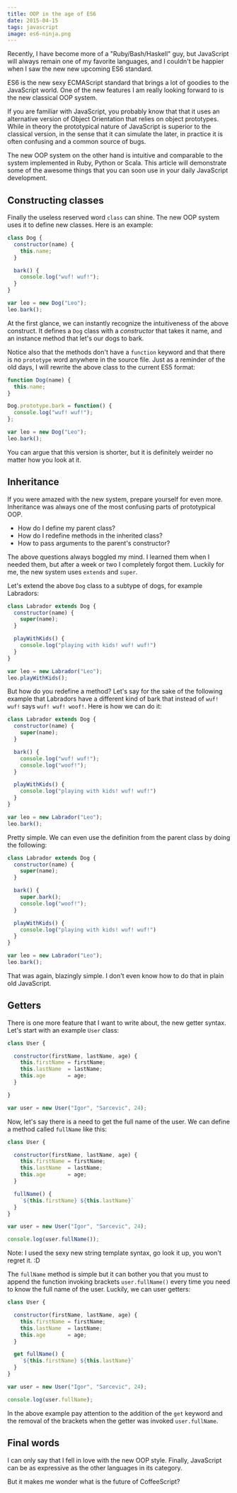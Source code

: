 ```yaml
---
title: OOP in the age of ES6
date: 2015-04-15
tags: javascript
image: es6-ninja.png
---
```


Recently, I have become more of a "Ruby/Bash/Haskell" guy, but 
JavaScript will always remain one of my favorite languages, and I
couldn't be happier when I saw the new new upcoming ES6 standard.

ES6 is the new sexy ECMAScript standard that brings a lot of goodies
to the JavaScript world. One of the new features I am really looking
forward to is the new classical OOP system.

If you are familiar with JavaScript, you probably know that that it 
uses an alternative version of Object Orientation that relies on 
object prototypes. While in theory the prototypical nature of JavaScript
is superior to the classical version, in the sense that it can simulate
the later, in practice it is often confusing and a common source of bugs.

The new OOP system on the other hand is intuitive and comparable to 
the system implemented in Ruby, Python or Scala. This article will
demonstrate some of the awesome things that you can soon use in your
daily JavaScript development.

## Constructing classes

Finally the useless reserved word `class` can shine. The 
new OOP system uses it to define new classes. Here is an example:

``` javascript
class Dog {
  constructor(name) {
    this.name;
  }

  bark() {
    console.log("wuf! wuf!");
  }
}

var leo = new Dog("Leo");
leo.bark();
```

At the first glance, we can instantly recognize the intuitiveness of
the above construct. It defines a `Dog` class with a _constructor_ 
that takes it name, and an instance method that let's our dogs to bark.

Notice also that the methods don't have a `function` keyword and that
there is no `prototype` word anywhere in the source file. Just as a 
reminder of the old days, I will rewrite the above class to the current
ES5 format:

``` javascript
function Dog(name) {
  this.name;
}

Dog.prototype.bark = function() {
  console.log("wuf! wuf!");
};

var leo = new Dog("Leo");
leo.bark();
```

You can argue that this version is shorter, but it is definitely 
weirder no matter how you look at it.

## Inheritance

If you were amazed with the new system, prepare yourself for even
more. Inheritance was always one of the most confusing parts of
prototypical OOP. 

  - How do I define my parent class?
  - How do I redefine methods in the inherited class?
  - How to pass arguments to the parent's constructor?

The above questions always boggled my mind. I learned them when I
needed them, but after a week or two I completely forgot them.
Luckily for me, the new system uses `extends` and `super`.

Let's extend the above `Dog` class to a subtype of dogs, for example
Labradors:

``` javascript
class Labrador extends Dog {
  constructor(name) {
    super(name); 
  }

  playWithKids() {
    console.log("playing with kids! wuf! wuf!")
  }
}

var leo = new Labrador("Leo");
leo.playWithKids();
```

But how do you redefine a method? Let's say for the sake of the
following example that Labradors have a different kind of bark
that instead of `wuf! wuf!` says `wuf! wuf! woof!`. Here is how
we can do it:

``` javascript
class Labrador extends Dog {
  constructor(name) {
    super(name); 
  }

  bark() {
    console.log("wuf! wuf!");
    console.log("woof!");
  }

  playWithKids() {
    console.log("playing with kids! wuf! wuf!")
  }
}

var leo = new Labrador("Leo");
leo.bark();
```

Pretty simple. We can even use the definition from the parent class
by doing the following:

``` javascript
class Labrador extends Dog {
  constructor(name) {
    super(name); 
  }

  bark() {
    super.bark();
    console.log("woof!");
  }

  playWithKids() {
    console.log("playing with kids! wuf! wuf!")
  }
}

var leo = new Labrador("Leo");
leo.bark();
```

That was again, blazingly simple. I don't even know how to do that
in plain old JavaScript.

## Getters

There is one more feature that I want to write about, the new getter syntax.
Let's start with an example `User` class:

``` javascript
class User {

  constructor(firstName, lastName, age) {
    this.firstName = firstName;
    this.lastName  = lastName;
    this.age       = age;
  }

}

var user = new User("Igor", "Sarcevic", 24);
```

Now, let's say there is a need to get the full name of the user. We can define
a method called `fullName` like this:


``` javascript
class User {

  constructor(firstName, lastName, age) {
    this.firstName = firstName;
    this.lastName  = lastName;
    this.age       = age;
  }

  fullName() {
    `${this.firstName} ${this.lastName}`
  }
}

var user = new User("Igor", "Sarcevic", 24);

console.log(user.fullName());
```

Note: I used the sexy new string template syntax, go look it up, you won't regret it. :D

The `fullName` method is simple but it can bother you that you must
to append the function invoking brackets `user.fullName()` every time you need to know 
the full name of the user. Luckily, we can user getters:

``` javascript
class User {

  constructor(firstName, lastName, age) {
    this.firstName = firstName;
    this.lastName  = lastName;
    this.age       = age;
  }

  get fullName() {
    `${this.firstName} ${this.lastName}`
  }
}

var user = new User("Igor", "Sarcevic", 24);

console.log(user.fullName);
```

In the above example pay attention to the addition of the `get` keyword
and the removal of the brackets when the getter was invoked `user.fullName`.

## Final words

I can only say that I fell in love with the new OOP style. Finally, JavaScript
can be as expressive as the other languages in its category.

But it makes me wonder what is the future of CoffeeScript?
